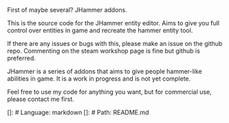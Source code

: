 First of maybe several? JHammer addons.

This is the source code for the JHammer entity editor. Aims to give you full control
    over entities in game and recreate the hammer entity tool.

If there are any issues or bugs with this, please make an issue on the github repo.
    Commenting on the steam workshop page is fine but github is preferred.

JHammer is a series of addons that aims to give people hammer-like abilities in game. 
    It is a work in progress and is not yet complete.

Feel free to use my code for anything you want, but for commercial use, please contact me first.

[]: # Language: markdown
[]: # Path: README.md